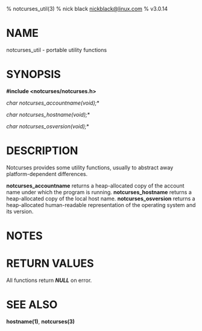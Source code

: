 % notcurses_util(3)
% nick black <nickblack@linux.com>
% v3.0.14

# NAME

notcurses_util - portable utility functions

# SYNOPSIS

**#include <notcurses/notcurses.h>**

**char* notcurses_accountname(void);**

**char* notcurses_hostname(void);**

**char* notcurses_osversion(void);**

# DESCRIPTION

Notcurses provides some utility functions, usually to abstract away
platform-dependent differences.

**notcurses_accountname** returns a heap-allocated copy of the account
name under which the program is running. **notcurses_hostname** returns
a heap-allocated copy of the local host name. **notcurses_osversion**
returns a heap-allocated human-readable representation of the operating
system and its version.

# NOTES

# RETURN VALUES

All functions return ***NULL*** on error.

# SEE ALSO

**hostname(1)**,
**notcurses(3)**

